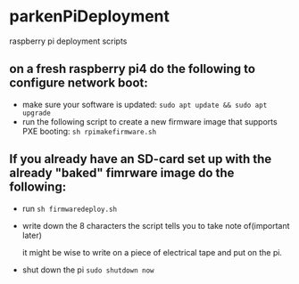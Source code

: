 # parkenPiDeployment
raspberry pi deployment scripts

## on a fresh raspberry pi4 do the following to configure network boot:

- make sure your software is updated: `sudo apt update && sudo apt upgrade`
- run the following script to create a new firmware image that supports PXE booting: `sh rpimakefirmware.sh`

## If you already have an SD-card set up with the already "baked" fimrware image do the following:

- run `sh firmwaredeploy.sh`
- write down the 8 characters the script tells you to take note of(important later)

  it might be wise to write on a piece of electrical tape and put on the pi.
- shut down the pi `sudo shutdown now`
